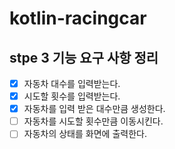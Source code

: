 # kotlin-racingcar

## stpe 3 기능 요구 사항 정리

- [x] 자동차 대수를 입력받는다.
- [x] 시도할 횟수를 입력받는다.
- [x] 자동차를 입력 받은 대수만큼 생성한다.
- [ ] 자동차를 시도할 횟수만큼 이동시킨다.
- [ ] 자동차의 상태를 화면에 출력한다.
